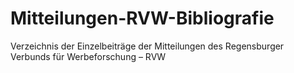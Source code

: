 # Mitteilungen-RVW-Bibliografie

Verzeichnis der Einzelbeiträge der Mitteilungen des Regensburger Verbunds für Werbeforschung – RVW
